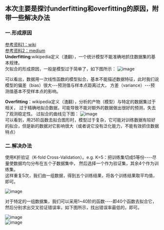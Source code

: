 ## 本次主要是探讨underfitting和overfitting的原因，附带一些解决办法
### 一.形成原因  
[参考资料1：wiki](https://en.wikipedia.org/wiki/Overfitting)  
[参考资料2：medium](https://medium.com/greyatom/what-is-underfitting-and-overfitting-in-machine-learning-and-how-to-deal-with-it-6803a989c76)  
**Underfitting**:wikipedia定义（渣翻），一个统计模型不能准确地抓住数据集的基本规律。  
欠拟合的形成原因，一般是模型过于简单了，如下图所示：
![image](https://github.com/Mikasathebest/NLP_learning/blob/master/images/Underfit%201%20degree.png)

可以看出，数据用一次线性函数的模型拟合，基本不能描述数据特征，此时我们说模型的偏差（bias）很大---预测值与样本点距离过大，
方差（variance）---预测值基本不受样本点的影响。

**Overfitting**：wikipedia定义（渣翻），分析的产物（模型）与特定的数据集过于相关，
过于精确地拟合数据，可能导致不能对额外的数据做出很好的预测，失去了观测稳定性。
过拟合的曲线见下图：
![image](https://github.com/Mikasathebest/NLP_learning/blob/master/images/Overfit%2025%20degree.png)  
可以看到，用25阶函数去拟合图形时，模型过于复杂，它可能对训练数据有较好的拟合，但是新的数据对它影响很大（或者说它没有泛化能力，不能有效抓住数据特点）

### 二.解决办法

使用K折验证（K-fold Cross-Validation）。e.g. K=5：把训练集切成5等份----尽量使数据均匀分布在五个子数据集中，
然后选择一个作为验证集，其余4个作为训练集。  
这样重复5次，我们由一组数据，得到五个训练结果，将各个训练结果取平均值，即可。  

![image](https://github.com/Mikasathebest/NLP_learning/blob/master/images/Five%20fold%20cross-validation.png)  

对于特定的一组数据集，我们可以采用1~40阶的函数----即40个函数去拟合它，然后分别求出交叉验证错误率，如下图所示，找出错误率最低的，即可。  

![image](https://github.com/Mikasathebest/NLP_learning/blob/master/images/Cross%20Validation%20Result.png)  
![image](https://github.com/Mikasathebest/NLP_learning/blob/master/images/CrossValidation%20Result%20Graph.png)  
